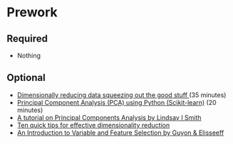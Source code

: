 Prework
======

Required
------

- Nothing

Optional
------

- [Dimensionally reducing data squeezing out the good stuff ](https://www.youtube.com/watch?v=4QMFNg7tjbk) (35 minutes)
- [Principal Component Analysis (PCA) using Python (Scikit-learn)](https://www.youtube.com/watch?v=kApPBm1YsqU) (20 minutes)
- [A tutorial on Principal Components Analysis by
Lindsay I Smith](https://ourarchive.otago.ac.nz/bitstream/handle/10523/7534/OUCS-2002-12.pdf?sequence=1&isAllowed=y)
- [Ten quick tips for effective dimensionality reduction](https://journals.plos.org/ploscompbiol/article?id=10.1371/journal.pcbi.1006907)
- [An Introduction to Variable and Feature Selection by Guyon & Elisseeff](http://www.jmlr.org/papers/volume3/guyon03a/guyon03a.pdf)